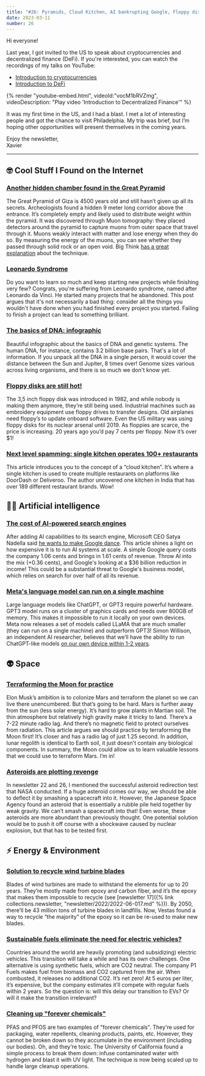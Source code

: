 ```yaml
---
title: "#26: Pyramids, Cloud Kitchen, AI bankrupting Google, Floppy disks, Sustainable Fuel, Asteroids, Turbines Blades, and more!"
date: 2023-03-11
number: 26
---
```


Hi everyone!

Last year, I got invited to the US to speak about cryptocurrencies and decentralized finance (DeFi). If you're interested, you can watch the recordings of my talks on YouTube:

* [Introduction to cryptocurrencies](https://youtu.be/vJfdO9QuroY)
* [Introduction to DeFi](https://youtu.be/vocM1bRVZmg)

{% render "youtube-embed.html", videoId:"vocM1bRVZmg", videoDescription: "Play video 'Introduction to Decentralized Finance'" %}

It was my first time in the US, and I had a blast. I met a lot of interesting people and got the chance to visit Philadelphia. My trip was brief, but I’m hoping other opportunities will present themselves in the coming years.

Enjoy the newsletter,  
Xavier

<!--more-->

---

## 🤓 Cool Stuff I Found on the Internet
### [Another hidden chamber found in the Great Pyramid](https://www.smithsonianmag.com/smart-news/hidden-chamber-pyramid-giza-180981745/)
The Great Pyramid of Giza is 4500 years old and still hasn’t given up all its secrets. Archeologists found a hidden 9 meter long corridor above the entrance. It’s completely empty and likely used to distribute weight within the pyramid. It was discovered through Muon tomography: they placed detectors around the pyramid to capture muons from outer space that travel through it. Muons weakly interact with matter and lose energy when they do so. By measuring the energy of the muons, you can see whether they passed through solid rock or an open void. Big Think [has a great explanation](https://bigthink.com/hard-science/great-pyramid-muon-tomography/) about the technique.


### [Leonardo Syndrome](https://thoughtfulatlas.bearblog.dev/leonardo-syndrome/)
Do you want to learn so much and keep starting new projects while finishing very few? Congrats, you're suffering from Leonardo syndrome, named after Leonardo da Vinci. He started many projects that he abandoned. This post argues that it's not necessarily a bad thing: consider all the things you wouldn't have done when you had finished every project you started. Failing to finish a project can lead to something brilliant.


### [The basics of DNA: infographic](https://www.visualcapitalist.com/cp/basics-of-dna-and-genetic-systems/)
Beautiful infographic about the basics of DNA and genetic systems. The human DNA, for instance, contains 3.2 billion base pairs. That's a lot of information. If you unpack all the DNA in a single person, it would cover the distance between the Sun and Jupiter, 8 times over! Genome sizes various across living organisms, and there is so much we don't know yet.


### [Floppy disks are still hot!](https://www.wired.com/story/why-the-floppy-disk-just-wont-die/)
The 3,5 inch floppy disk was introduced in 1982, and while nobody is making them anymore, they’re still being used. Industrial machines such as embroidery equipment use floppy drives to transfer designs. Old airplanes need floppy’s to update onboard software. Even the US military was using floppy disks for its nuclear arsenal until 2019. As floppies are scarce, the price is increasing. 20 years ago you’d pay 7 cents per floppy. Now it’s over $1!


### [Next level spamming: single kitchen operates 100+ restaurants](https://peabee.substack.com/p/17-one-kitchen-hundreds-of-internet)
This article introduces you to the concept of a “cloud kitchen”. It’s where a single kitchen is used to create multiple restaurants on platforms like DoorDash or Deliveroo. The author uncovered one kitchen in India that has over 189 different restaurant brands. Wow!


## 🧠🤖 Artificial intelligence
### [The cost of AI-powered search engines](https://www.semianalysis.com/p/the-inference-cost-of-search-disruption)
After adding AI capabilities to its search engine, Microsoft CEO Satya Nadella said [he wants to make Google dance](https://www.businessinsider.com/microsoft-ceo-new-bing-making-google-show-can-dance-bard-2023-2). This article shines a light on how expensive it is to run AI systems at scale. A simple Google query costs the company 1.06 cents and brings in 1.61 cents of revenue. Throw AI into the mix (+0.36 cents), and Google's looking at a $36 billion reduction in income! This could be a substantial threat to Google's business model, which relies on search for over half of all its revenue.

### [Meta's language model can run on a single machine](https://arstechnica.com/information-technology/2023/02/chatgpt-on-your-pc-meta-unveils-new-ai-model-that-can-run-on-a-single-gpu/)
Large language models like ChatGPT, or GPT3 require powerful hardware. GPT3 model runs on a cluster of graphics cards and needs over 800GB of memory. This makes it impossible to run it locally on your own devices. Meta now releases a set of models called LLaMA that are much smaller (they can run on a single machine) and outperform GPT3! Simon Willison, an independent AI researcher, believes that we’ll have the ability to run ChatGPT-like models [on our own device within 1-2 years](https://twitter.com/simonw/status/1629172729021861889).


## 👽 Space
### [Terraforming the Moon for practice](https://www.freethink.com/space/terraforming-moon-mars)
Elon Musk’s ambition is to colonize Mars and terraform the planet so we can live there unencumbered. But that’s going to be hard. Mars is further away from the sun (less solar energy). It’s hard to grow plants in Martian soil. The thin atmosphere but relatively high gravity make it tricky to land. There’s a 7-22 minute radio lag. And there’s no magnetic field to protect ourselves from radiation. This article argues we should practice by terraforming the Moon first! It’s closer and has a radio lag of just 1.25 second. In addition, lunar regolith is identical to Earth soil, it just doesn't contain any biological components. In summary, the Moon could allow us to learn valuable lessons that we could use to terraform Mars. I’m in!


### [Asteroids are plotting revenge](https://futurism.com/giant-asteroid-actually-swarm-particles-impossible-destroy)
In newsletter 22 and 26, I mentioned the successful asteroid redirection test that NASA conducted. If a huge asteroid comes our way, we should be able to deflect it by smashing a spacecraft into it. However, the Japanese Space Agency found an asteroid that is essentially a rubble pile held together by weak gravity. We can’t smash a spacecraft into that! Even worse, these asteroids are more abundant than previously thought. One potential solution would be to push it off course with a shockwave caused by nuclear explosion, but that has to be tested first.



## ⚡️ Energy & Environment
### [Solution to recycle wind turbine blades](https://www.theverge.com/2023/2/13/23594847/vestas-wind-energy-turbine-blade-reycling-plastic-waste)
Blades of wind turbines are made to withstand the elements for up to 20 years. They’re mostly made from epoxy and carbon fiber, and it’s the epoxy that makes them impossible to recycle (see [newsletter 17]({% link collections.newsletter, "newsletter/2022/2022-06-017.md" %})). By 2050, there’ll be 43 million tons of turbine blades in landfills. Now, Vestas found a way to recycle “the majority” of the epoxy so it can be re-used to make new blades.


### [Sustainable fuels eliminate the need for electric vehicles?](https://www.wrc.com/en/news/2023/wrc/p1-fuels-takes-wrc-tested-fossil-free-fuel-to-berlin-streets/)
Countries around the world are heavily promoting (and subsidizing) electric vehicles. This transition will take a while and has its own challenges. One alternative is using synthetic fuels, which are CO2 neutral. The company P1 Fuels makes fuel from biomass and CO2 captured from the air. When combusted, it releases no additional CO2. It’s net zero! At 5 euros per liter, it’s expensive, but the company estimates it’ll compete with regular fuels within 2 years. So the question is: will this delay our transition to EVs? Or will it make the transition irrelevant?


### [Cleaning up "forever chemicals"](https://news.ucr.edu/articles/2022/12/12/pollution-cleanup-method-destroys-toxic-forever-chemicals)
PFAS and PFOS are two examples of "forever chemicals". They're used for packaging, water repellents, cleaning products, paints, etc. However, they cannot be broken down so they accumulate in the environment (including our bodies). Oh, and they're toxic. The University of California found a simple process to break them down: infuse contaminated water with hydrogen and blast it with UV light. The technique is now being scaled up to handle large cleanup operations.

